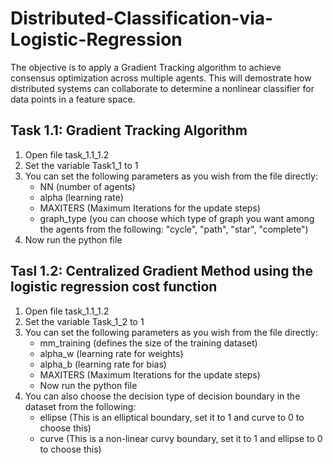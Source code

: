 # Distributed-Classification-via-Logistic-Regression
The objective is to apply a Gradient Tracking algorithm to achieve consensus optimization across multiple agents. This will demostrate how distributed systems can collaborate to determine a nonlinear classifier for data points in a feature space.

## Task 1.1: Gradient Tracking Algorithm 
1. Open file task_1.1_1.2
2. Set the variable Task1_1 to 1
3. You can set the following parameters as you wish from the file directly:
	- NN (number of agents)
	- alpha (learning rate)
	- MAXITERS (Maximum Iterations for the update steps)
	- graph_type (you can choose which type of graph you want among the agents from the following: "cycle", "path", "star", "complete")
4. Now run the python file

## Tasl 1.2: Centralized Gradient Method using the logistic regression cost function
1. Open file task_1.1_1.2
2. Set the variable Task_1_2 to 1
3. You can set the following parameters as you wish from the file directly:
	- mm_training (defines the size of the training dataset)
	- alpha_w (learning rate for weights)
	- alpha_b (learning rate for bias)
	- MAXITERS (Maximum Iterations for the update steps)
	- Now run the python file
3. You can also choose the decision type of decision boundary in the dataset from the following:
	- ellipse (This is an elliptical boundary, set it to 1 and curve to 0 to choose 	this)
	- curve (This is a non-linear curvy boundary, set it to 1 and ellipse to 0 to 	choose this)
